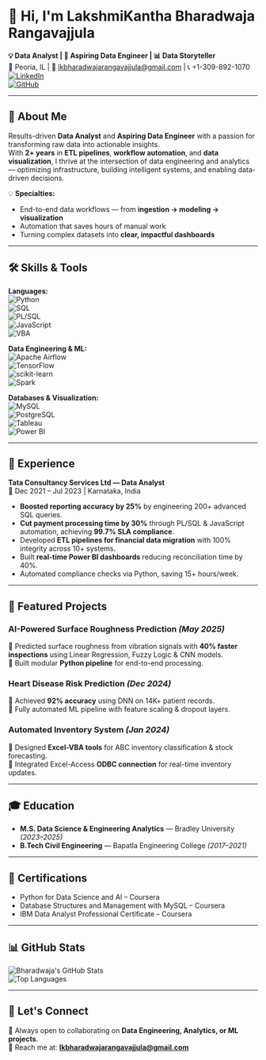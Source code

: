 # 👋 Hi, I'm LakshmiKantha Bharadwaja Rangavajjula  

**💡 Data Analyst | 🚀 Aspiring Data Engineer | 📊 Data Storyteller**  
📍 Peoria, IL | 📧 lkbharadwajarangavajjula@gmail.com | 📞 +1-309-892-1070  
[![LinkedIn](https://img.shields.io/badge/LinkedIn-Connect-blue?style=for-the-badge&logo=linkedin)](https://www.linkedin.com/in/lkbharadwaja-rangavajjula)  
[![GitHub](https://img.shields.io/badge/GitHub-Portfolio-black?style=for-the-badge&logo=github)](https://github.com/your-github-username)  

---

## 🚀 About Me
Results-driven **Data Analyst** and **Aspiring Data Engineer** with a passion for transforming raw data into actionable insights.  
With **2+ years** in **ETL pipelines**, **workflow automation**, and **data visualization**, I thrive at the intersection of data engineering and analytics — optimizing infrastructure, building intelligent systems, and enabling data-driven decisions.  

💡 **Specialties:**  
- End-to-end data workflows — from **ingestion → modeling → visualization**  
- Automation that saves hours of manual work  
- Turning complex datasets into **clear, impactful dashboards**  

---

## 🛠 Skills & Tools

**Languages:**  
![Python](https://img.shields.io/badge/Python-3776AB?logo=python&logoColor=white)  
![SQL](https://img.shields.io/badge/SQL-025E8C?logo=postgresql&logoColor=white)  
![PL/SQL](https://img.shields.io/badge/PL%2FSQL-ffcc00?logo=oracle&logoColor=black)  
![JavaScript](https://img.shields.io/badge/JavaScript-F7DF1E?logo=javascript&logoColor=black)  
![VBA](https://img.shields.io/badge/VBA-217346?logo=microsoft-excel&logoColor=white)  

**Data Engineering & ML:**  
![Apache Airflow](https://img.shields.io/badge/Apache%20Airflow-017CEE?logo=apache-airflow&logoColor=white)  
![TensorFlow](https://img.shields.io/badge/TensorFlow-FF6F00?logo=tensorflow&logoColor=white)  
![scikit-learn](https://img.shields.io/badge/scikit--learn-F7931E?logo=scikit-learn&logoColor=white)  
![Spark](https://img.shields.io/badge/Apache%20Spark-E25A1C?logo=apachespark&logoColor=white)  

**Databases & Visualization:**  
![MySQL](https://img.shields.io/badge/MySQL-4479A1?logo=mysql&logoColor=white)  
![PostgreSQL](https://img.shields.io/badge/PostgreSQL-336791?logo=postgresql&logoColor=white)  
![Tableau](https://img.shields.io/badge/Tableau-E97627?logo=tableau&logoColor=white)  
![Power BI](https://img.shields.io/badge/Power%20BI-F2C811?logo=powerbi&logoColor=black)  

---

## 💼 Experience

**Tata Consultancy Services Ltd — Data Analyst**  
📅 Dec 2021 – Jul 2023 | Karnataka, India  
- **Boosted reporting accuracy by 25%** by engineering 200+ advanced SQL queries.  
- **Cut payment processing time by 30%** through PL/SQL & JavaScript automation, achieving **99.7% SLA compliance**.  
- Developed **ETL pipelines for financial data migration** with 100% integrity across 10+ systems.  
- Built **real-time Power BI dashboards** reducing reconciliation time by 40%.  
- Automated compliance checks via Python, saving 15+ hours/week.

---

## 📂 Featured Projects

### **AI-Powered Surface Roughness Prediction** *(May 2025)*  
🔹 Predicted surface roughness from vibration signals with **40% faster inspections** using Linear Regression, Fuzzy Logic & CNN models.  
🔹 Built modular **Python pipeline** for end-to-end processing.

### **Heart Disease Risk Prediction** *(Dec 2024)*  
🔹 Achieved **92% accuracy** using DNN on 14K+ patient records.  
🔹 Fully automated ML pipeline with feature scaling & dropout layers.

### **Automated Inventory System** *(Jan 2024)*  
🔹 Designed **Excel-VBA tools** for ABC inventory classification & stock forecasting.  
🔹 Integrated Excel-Access **ODBC connection** for real-time inventory updates.

---

## 🎓 Education
- **M.S. Data Science & Engineering Analytics** — Bradley University *(2023–2025)*  
- **B.Tech Civil Engineering** — Bapatla Engineering College *(2017–2021)*  

---

## 📜 Certifications
- Python for Data Science and AI – Coursera  
- Database Structures and Management with MySQL – Coursera  
- IBM Data Analyst Professional Certificate – Coursera  

---

## 📊 GitHub Stats
![Bharadwaja's GitHub Stats](https://github-readme-stats.vercel.app/api?username=your-github-username&show_icons=true&theme=radical)  
![Top Languages](https://github-readme-stats.vercel.app/api/top-langs/?username=your-github-username&layout=compact&theme=radical)

---

## 🤝 Let's Connect
💬 Always open to collaborating on **Data Engineering, Analytics, or ML projects**.  
📩 Reach me at: **lkbharadwajarangavajjula@gmail.com**  
